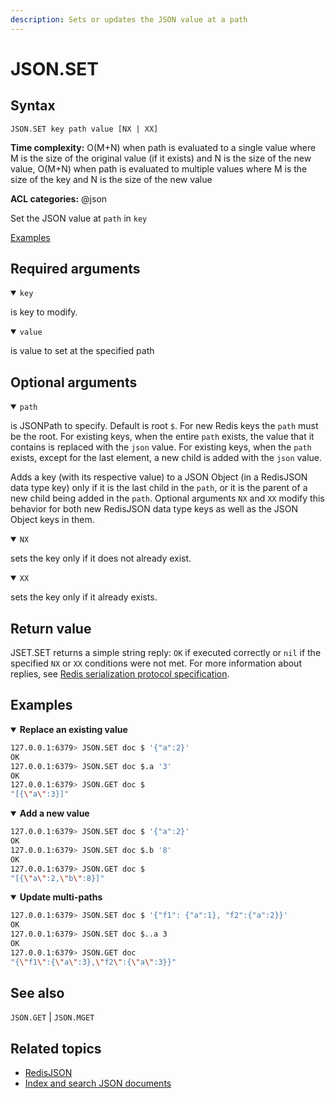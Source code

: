 ```yaml
---
description: Sets or updates the JSON value at a path
---
```


# JSON.SET

## Syntax

    JSON.SET key path value [NX | XX]

**Time complexity:** O(M+N) when path is evaluated to a single value where M is the size of the original value (if it exists) and N is the size of the new value, O(M+N) when path is evaluated to multiple values where M is the size of the key and N is the size of the new value

**ACL categories:** @json

Set the JSON value at `path` in `key`

[Examples](#examples)

## Required arguments

<details open><summary><code>key</code></summary> 

is key to modify.
</details>

<details open><summary><code>value</code></summary> 

is value to set at the specified path
</details>

## Optional arguments

<details open><summary><code>path</code></summary> 

is JSONPath to specify. Default is root `$`. For new Redis keys the `path` must be the root. For existing keys, when the entire `path` exists, the value that it contains is replaced with the `json` value. For existing keys, when the `path` exists, except for the last element, a new child is added with the `json` value. 

Adds a key (with its respective value) to a JSON Object (in a RedisJSON data type key) only if it is the last child in the `path`, or it is the parent of a new child being added in the `path`. Optional arguments `NX` and `XX` modify this behavior for both new RedisJSON data type keys as well as the JSON Object keys in them.
</details>

<details open><summary><code>NX</code></summary> 

sets the key only if it does not already exist.
</details>

<details open><summary><code>XX</code></summary> 

sets the key only if it already exists.
</details>

## Return value 

JSET.SET returns a simple string reply: `OK` if executed correctly or `nil` if the specified `NX` or `XX` conditions were not met.
For more information about replies, see [Redis serialization protocol specification](https://redis.io/docs/reference/protocol-spec).

## Examples

<details open>
<summary><b>Replace an existing value</b></summary>

``` bash
127.0.0.1:6379> JSON.SET doc $ '{"a":2}'
OK
127.0.0.1:6379> JSON.SET doc $.a '3'
OK
127.0.0.1:6379> JSON.GET doc $
"[{\"a\":3}]"
```
</details>

<details open>
<summary><b>Add a new value</b></summary>

``` bash
127.0.0.1:6379> JSON.SET doc $ '{"a":2}'
OK
127.0.0.1:6379> JSON.SET doc $.b '8'
OK
127.0.0.1:6379> JSON.GET doc $
"[{\"a\":2,\"b\":8}]"
```
</details>

<details open>
<summary><b>Update multi-paths</b></summary>

``` bash
127.0.0.1:6379> JSON.SET doc $ '{"f1": {"a":1}, "f2":{"a":2}}'
OK
127.0.0.1:6379> JSON.SET doc $..a 3
OK
127.0.0.1:6379> JSON.GET doc
"{\"f1\":{\"a\":3},\"f2\":{\"a\":3}}"
```
</details>

## See also

`JSON.GET` | `JSON.MGET` 

## Related topics

* [RedisJSON](https://redis.io/docs/stack/json)
* [Index and search JSON documents](https://redis.io/docs/stack/search/indexing_json)
